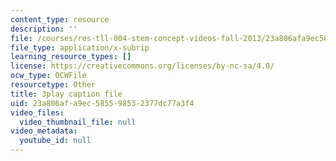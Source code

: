 ```yaml
---
content_type: resource
description: ''
file: /courses/res-tll-004-stem-concept-videos-fall-2013/23a806afa9ec585598532377dc77a3f4_AfQEEymfzaI.vtt
file_type: application/x-subrip
learning_resource_types: []
license: https://creativecommons.org/licenses/by-nc-sa/4.0/
ocw_type: OCWFile
resourcetype: Other
title: 3play caption file
uid: 23a806af-a9ec-5855-9853-2377dc77a3f4
video_files:
  video_thumbnail_file: null
video_metadata:
  youtube_id: null
---
```

